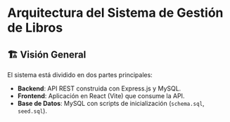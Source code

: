 # Arquitectura del Sistema de Gestión de Libros

## 🏗️ Visión General
El sistema está dividido en dos partes principales:
- **Backend**: API REST construida con Express.js y MySQL.
- **Frontend**: Aplicación en React (Vite) que consume la API.
- **Base de Datos**: MySQL con scripts de inicialización (`schema.sql`, `seed.sql`).

